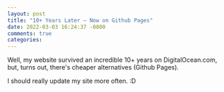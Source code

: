 ```yaml
---
layout: post
title: "10+ Years Later — Now on Github Pages"
date: 2022-03-03 16:24:37 -0800
comments: true
categories: 
---
```

Well, my website survived an incredible 10+ years on DigitalOcean.com, but, turns out,
there's cheaper alternatives (Github Pages).

I should really update my site more often. :D
